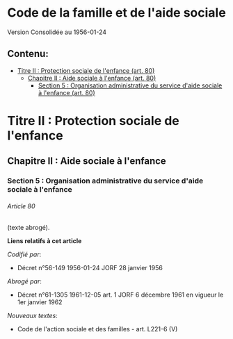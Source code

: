 # Code de la famille et de l'aide sociale  
Version Consolidée au 1956-01-24
## Contenu: 
  - [Titre II : Protection sociale de l'enfance (art. 80)](#1)
    - [Chapitre II : Aide sociale à l'enfance (art. 80)](#2)
      - [Section 5 : Organisation administrative du service d'aide sociale à l'enfance (art. 80)](#3)
# Titre II : Protection sociale de l'enfance<a id=1></a>

## Chapitre II : Aide sociale à l'enfance<a id=2></a>

### Section 5 : Organisation administrative du service d'aide sociale à l'enfance<a id=3></a>

###### Article 80

(texte abrogé).

**Liens relatifs à cet article**

_Codifié par_:

  - Décret n°56-149 1956-01-24 JORF 28 janvier 1956

_Abrogé par_:

  - Décret n°61-1305 1961-12-05 art. 1 JORF 6 décembre 1961 en vigueur le 1er janvier 1962

_Nouveaux textes_:

  - Code de l'action sociale et des familles - art. L221-6 (V)


